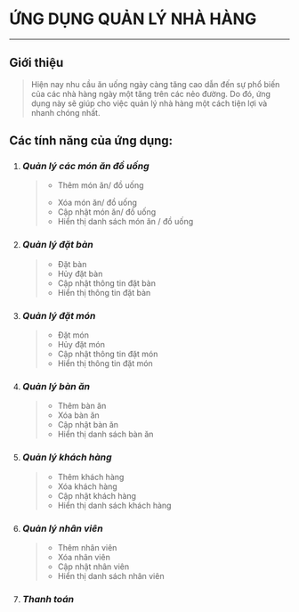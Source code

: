 # **ỨNG DỤNG QUẢN LÝ NHÀ HÀNG**
__________________

## **Giới thiệu**  
>Hiện nay nhu cầu ăn uống ngày càng tăng cao dẫn đến sự phổ biến của các nhà hàng ngày một tăng trên các nẻo đường.
>Do đó, ứng dụng này sẽ giúp cho việc quản lý nhà hàng một cách tiện lợi và nhanh chóng nhất. 

## **Các tính năng của ứng dụng:**
1. ### ***Quản lý các món ăn đồ uống*** 
    >- Thêm món ăn/ đồ uống
    >+ Xóa món ăn/ đồ uống
    >+ Cập nhật món ăn/ đồ uống
    >+ Hiển thị danh sách món ăn / đồ uống
2. ### ***Quản lý đặt bàn***
    >+ Đặt bàn
    >+ Hủy đặt bàn
    >+ Cập nhật thông tin đặt bàn
    >+ Hiển thị thông tin đặt bàn
3. ### ***Quản lý đặt món***
    >+ Đặt món
    >+ Hủy đặt món
    >+ Cập nhật thông tin đặt món
    >+ Hiển thị thông tin đặt món
4. ### ***Quản lý bàn ăn***
    >+ Thêm bàn ăn
    >+ Xóa bàn ăn
    >+ Cập nhật bàn ăn
    >+ Hiển thị danh sách bàn ăn
5. ### ***Quản lý khách hàng***
    >+ Thêm khách hàng
    >+ Xóa khách hàng
    >+ Cập nhật khách hàng
    >+ Hiển thị danh sách khách hàng
6. ### ***Quản lý nhân viên***
    >+ Thêm nhân viên
    >+ Xóa nhân viên
    >+ Cập nhật nhân viên
    >+ Hiển thị danh sách nhân viên
7. ### ***Thanh toán***

